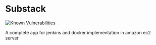 # Substack

[![Known Vulnerabilities](https://snyk.io/test/github/ganny26/substack/badge.svg)](https://snyk.io/test/github/ganny26/substack)

A complete app for jenkins and docker implementation in amazon ec2 server
